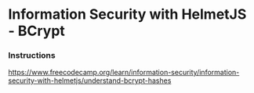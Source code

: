 # Information Security with HelmetJS - BCrypt

### Instructions
https://www.freecodecamp.org/learn/information-security/information-security-with-helmetjs/understand-bcrypt-hashes
